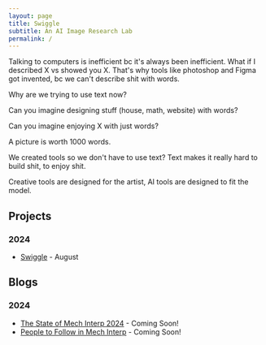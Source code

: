 ```yaml
---
layout: page
title: Swiggle
subtitle: An AI Image Research Lab
permalink: /
---
```


Talking to computers is inefficient bc it's always been inefficient. What if I described X vs showed you X. That's why tools like photoshop and Figma got invented, bc we can't describe shit with words.

Why are we trying to use text now?

Can you imagine designing stuff (house, math, website) with words?

Can you imagine enjoying X with just words?

A picture is worth 1000 words.

We created tools so we don't have to use text? Text makes it really hard to build shit, to enjoy shit.

Creative tools are designed for the artist, AI tools are designed to fit the model.

## Projects

### 2024

- [Swiggle](/blogs/swiggle) - August

## Blogs

### 2024

- [The State of Mech Interp 2024](/blogs/the-state-of-mech-interp-2024) - Coming Soon!
- [People to Follow in Mech Interp](/blogs/people-to-follow-in-mech-interp) - Coming Soon!
